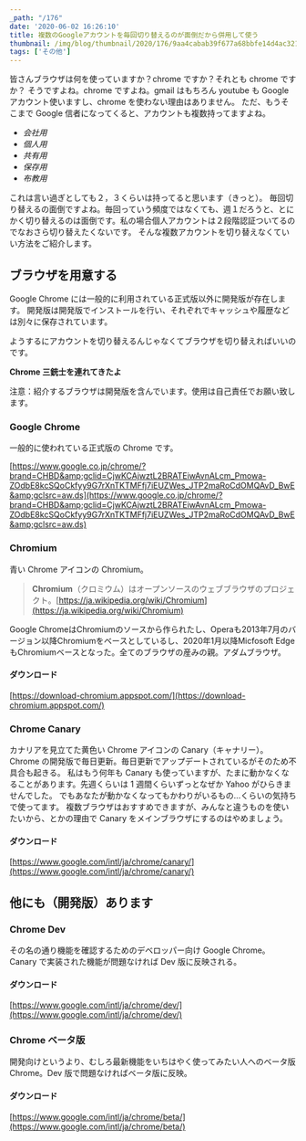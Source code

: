 ```yaml
---
_path: "/176"
date: '2020-06-02 16:26:10'
title: 複数のGoogleアカウントを毎回切り替えるのが面倒だから併用して使う
thumbnail: /img/blog/thumbnail/2020/176/9aa4cabab39f677a68bbfe14d4ac321f_2.jpg
tags: ['その他']
---
```

皆さんブラウザは何を使っていますか？chrome ですか？それとも chrome ですか？
そうですよね。chrome ですよね。gmail はもちろん youtube も Google アカウント使いますし、chrome を使わない理由はありません。
ただ、もうそこまで Google 信者になってくると、アカウントも複数持ってますよね。

- _会社用_
- _個人用_
- _共有用_
- _保存用_
- _布教用_

これは言い過ぎとしても２，３くらいは持ってると思います（きっと）。
毎回切り替えるの面倒ですよね。毎回っていう頻度ではなくても、週１だろうと、とにかく切り替えるのは面倒です。私の場合個人アカウントは２段階認証ついてるのでなおさら切り替えたくないです。
そんな複数アカウントを切り替えなくていい方法をご紹介します。

## ブラウザを用意する

Google Chrome には一般的に利用されている正式版以外に開発版が存在します。
開発版は開発版でインストールを行い、それぞれでキャッシュや履歴などは別々に保存されています。

ようするにアカウントを切り替えるんじゃなくてブラウザを切り替えればいいのです。

**Chrome 三銃士を連れてきたよ**

注意：紹介するブラウザは開発版を含んでいます。使用は自己責任でお願い致します。

### Google Chrome

一般的に使われている正式版の Chrome です。

[https://www.google.co.jp/chrome/?brand=CHBD&amp;gclid=CjwKCAjwztL2BRATEiwAvnALcm_Pmowa-ZOdbE8kcSQoCkfyy9G7rXnTKTMFfj7iEUZWes_JTP2maRoCdOMQAvD_BwE&amp;gclsrc=aw.ds](https://www.google.co.jp/chrome/?brand=CHBD&amp;gclid=CjwKCAjwztL2BRATEiwAvnALcm_Pmowa-ZOdbE8kcSQoCkfyy9G7rXnTKTMFfj7iEUZWes_JTP2maRoCdOMQAvD_BwE&amp;gclsrc=aw.ds)

### Chromium

青い Chrome アイコンの Chromium。

> **Chromium**（クロミウム）はオープンソースのウェブブラウザのプロジェクト。[https://ja.wikipedia.org/wiki/Chromium](https://ja.wikipedia.org/wiki/Chromium)</cite>

Google ChromeはChromiumのソースから作られたし、Operaも2013年7月のバージョン以降Chromiumをベースとしているし、2020年1月以降Micfosoft EdgeもChromiumベースとなった。全てのブラウザの産みの親。アダムブラウザ。

#### ダウンロード

[https://download-chromium.appspot.com/](https://download-chromium.appspot.com/)
### Chrome Canary

カナリアを見立てた黄色い Chrome アイコンの Canary（キャナリー）。
Chrome の開発版で毎日更新。毎日更新でアップデートされているがそのため不具合も起きる。
私はもう何年も Canary も使っていますが、たまに動かなくなることがあります。先週くらいは 1 週間くらいずっとなぜか Yahoo がひらきませんでした。
でもあなたが動かなくなってもかわりがいるもの...くらいの気持ちで使ってます。
複数ブラウザはおすすめできますが、みんなと違うものを使いたいから、とかの理由で Canary をメインブラウザにするのはやめましょう。

#### ダウンロード

[https://www.google.com/intl/ja/chrome/canary/](https://www.google.com/intl/ja/chrome/canary/)
## 他にも（開発版）あります

### Chrome Dev

その名の通り機能を確認するためのデベロッパー向け Google Chrome。Canary で実装された機能が問題なければ Dev 版に反映される。

#### ダウンロード

[https://www.google.com/intl/ja/chrome/dev/](https://www.google.com/intl/ja/chrome/dev/)
### Chrome ベータ版

開発向けというより、むしろ最新機能をいちはやく使ってみたい人へのベータ版 Chrome。Dev 版で問題なければベータ版に反映。

#### ダウンロード

[https://www.google.com/intl/ja/chrome/beta/](https://www.google.com/intl/ja/chrome/beta/)

